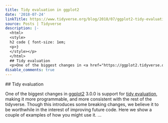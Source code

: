 ```yaml
---
title: Tidy evaluation in ggplot2
date: '2018-07-24'
linkTitle: https://www.tidyverse.org/blog/2018/07/ggplot2-tidy-evaluation/
source: Posts | Tidyverse
description: |-
  <html>
  <style>
  h2 code { font-size: 1em;
  <p>}
  </style></p>
  </html>
  ## Tidy evaluation
  <p>One of the biggest changes in <a href="https://ggplot2.tidyverse.org/" target="_blank" rel="noopener">ggplot2</a> 3.0.0 is support for <a href="https://adv-r.hadley.nz/evaluation.html#tidy-evaluation" target="_blank" rel="noopener">tidy evaluation</a>, making it more programmable, and more consistent with the rest of the tidyverse. Though this introduces some breaking changes, we believe it to be worthwhile in the interest of improving future code. Here we show a couple of examples of how you might use it. ...
disable_comments: true
---
```

<html>
<style>
h2 code { font-size: 1em;
<p>}
</style></p>
</html>
## Tidy evaluation
<p>One of the biggest changes in <a href="https://ggplot2.tidyverse.org/" target="_blank" rel="noopener">ggplot2</a> 3.0.0 is support for <a href="https://adv-r.hadley.nz/evaluation.html#tidy-evaluation" target="_blank" rel="noopener">tidy evaluation</a>, making it more programmable, and more consistent with the rest of the tidyverse. Though this introduces some breaking changes, we believe it to be worthwhile in the interest of improving future code. Here we show a couple of examples of how you might use it. ...